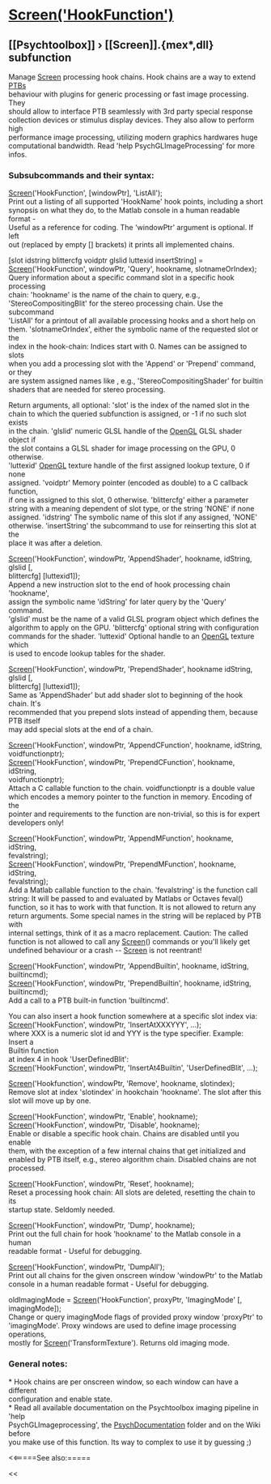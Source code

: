 # [Screen('HookFunction')](Screen-HookFunction) 
## [[Psychtoolbox]] &#8250; [[Screen]].{mex*,dll} subfunction


Manage [Screen](Screen) processing hook chains. Hook chains are a way to extend [PTBs](PTBs)  
behaviour with plugins for generic processing or fast image processing. They  
should allow to interface PTB seamlessly with 3rd party special response  
collection devices or stimulus display devices. They also allow to perform high  
performance image processing, utilizing modern graphics hardwares huge  
computational bandwidth. Read 'help PsychGLImageProcessing' for more infos.  
  
  
### Subsubcommands and their syntax:   
  
[Screen](Screen)('HookFunction', [windowPtr], 'ListAll');   
Print out a listing of all supported 'HookName' hook points, including a short  
synopsis on what they do, to the Matlab console in a human readable format -  
Useful as a reference for coding. The 'windowPtr' argument is optional. If left  
out (replaced by empty [] brackets) it prints all implemented chains.  
  
[slot idstring blittercfg voidptr glslid luttexid insertString] =  
[Screen](Screen)('HookFunction', windowPtr, 'Query', hookname, slotnameOrIndex);  
Query information about a specific command slot in a specific hook processing  
chain: 'hookname' is the name of the chain to query, e.g.,  
'StereoCompositingBlit' for the stereo processing chain. Use the subcommand  
'ListAll' for a printout of all available processing hooks and a short help on  
them. 'slotnameOrIndex', either the symbolic name of the requested slot or the  
index in the hook-chain: Indices start with 0. Names can be assigned to slots  
when you add a processing slot with the 'Append' or 'Prepend' command, or they  
are system assigned names like , e.g., 'StereoCompositingShader' for builtin  
shaders that are needed for stereo processing.  
  
Return arguments, all optional: 'slot' is the index of the named slot in the  
chain to which the queried subfunction is assigned, or -1 if no such slot exists  
in the chain. 'glslid' numeric GLSL handle of the [OpenGL](OpenGL) GLSL shader object if  
the slot contains a GLSL shader for image processing on the GPU, 0 otherwise.  
'luttexid' [OpenGL](OpenGL) texture handle of the first assigned lookup texture, 0 if none  
assigned. 'voidptr' Memory pointer (encoded as double) to a C callback function,  
if one is assigned to this slot, 0 otherwise. 'blittercfg' either a parameter  
string with a meaning dependent of slot type, or the string 'NONE' if none  
assigned. 'idstring' The symbolic name of this slot if any assigned, 'NONE'  
otherwise. 'insertString' the subcommand to use for reinserting this slot at the  
place it was after a deletion.  
  
[Screen](Screen)('HookFunction', windowPtr, 'AppendShader', hookname, idString, glslid [,  
blittercfg] [luttexid1]);   
Append a new instruction slot to the end of hook processing chain 'hookname',  
assign the symbolic name 'idString' for later query by the 'Query' command.  
'glslid' must be the name of a valid GLSL program object which defines the  
algorithm to apply on the GPU. 'blittercfg' optional string with configuration  
commands for the shader. 'luttexid' Optional handle to an [OpenGL](OpenGL) texture which  
is used to encode lookup tables for the shader.  
  
[Screen](Screen)('HookFunction', windowPtr, 'PrependShader', hookname idString, glslid [,  
blittercfg] [luttexid1]);   
Same as 'AppendShader' but add shader slot to beginning of the hook chain. It's  
recommended that you prepend slots instead of appending them, because PTB itself  
may add special slots at the end of a chain.  
  
[Screen](Screen)('HookFunction', windowPtr, 'AppendCFunction', hookname, idString,  
voidfunctionptr);   
[Screen](Screen)('HookFunction', windowPtr, 'PrependCFunction', hookname, idString,  
voidfunctionptr);   
Attach a C callable function to the chain. voidfunctionptr is a double value  
which encodes a memory pointer to the function in memory. Encoding of the  
pointer and requirements to the function are non-trivial, so this is for expert  
developers only!  
  
[Screen](Screen)('HookFunction', windowPtr, 'AppendMFunction', hookname, idString,  
fevalstring);   
[Screen](Screen)('HookFunction', windowPtr, 'PrependMFunction', hookname, idString,  
fevalstring);   
Add a Matlab callable function to the chain. 'fevalstring' is the function call  
string: It will be passed to and evaluated by Matlabs or Octaves feval()  
function, so it has to work with that function. It is not allowed to return any  
return arguments. Some special names in the string will be replaced by PTB with  
internal settings, think of it as a macro replacement. Caution: The called  
function is not allowed to call any [Screen](Screen)() commands or you'll likely get  
undefined behaviour or a crash -- [Screen](Screen) is not reentrant!  
  
[Screen](Screen)('HookFunction', windowPtr, 'AppendBuiltin', hookname, idString,  
builtincmd);   
[Screen](Screen)('HookFunction', windowPtr, 'PrependBuiltin', hookname, idString,  
builtincmd);   
Add a call to a PTB built-in function 'builtincmd'.  
  
You can also insert a hook function somewhere at a specific slot index via:  
[Screen](Screen)('HookFunction', windowPtr, 'InsertAtXXXYYY', ...);  
where XXX is a numeric slot id and YYY is the type specifier. Example: Insert a  
Builtin function  
at index 4 in hook 'UserDefinedBlit':  
[Screen](Screen)('HookFunction', windowPtr, 'InsertAt4Builtin', 'UserDefinedBlit', ...);  
  
  
[Screen](Screen)('Hookfunction', windowPtr, 'Remove', hookname, slotindex);  
Remove slot at index 'slotindex' in hookchain 'hookname'. The slot after this  
slot will move up by one.  
  
  
[Screen](Screen)('HookFunction', windowPtr, 'Enable', hookname);   
[Screen](Screen)('HookFunction', windowPtr, 'Disable', hookname);   
Enable or disable a specific hook chain. Chains are disabled until you enable  
them, with the exception of a few internal chains that get initialized and  
enabled by PTB itself, e.g., stereo algorithm chain. Disabled chains are not  
processed.  
  
[Screen](Screen)('HookFunction', windowPtr, 'Reset', hookname);   
Reset a processing hook chain: All slots are deleted, resetting the chain to its  
startup state. Seldomly needed.   
  
[Screen](Screen)('HookFunction', windowPtr, 'Dump', hookname);   
Print out the full chain for hook 'hookname' to the Matlab console in a human  
readable format - Useful for debugging.  
  
[Screen](Screen)('HookFunction', windowPtr, 'DumpAll');   
Print out all chains for the given onscreen window 'windowPtr' to the Matlab  
console in a human readable format - Useful for debugging.  
  
oldImagingMode = [Screen](Screen)('HookFunction', proxyPtr, 'ImagingMode' [,  
imagingMode]);   
Change or query imagingMode flags of provided proxy window 'proxyPtr' to  
'imagingMode'. Proxy windows are used to define image processing operations,  
mostly for [Screen](Screen)('TransformTexture'). Returns old imaging mode.  
  
### General notes:  
  
\* Hook chains are per onscreen window, so each window can have a different  
configuration and enable state.  
\* Read all available documentation on the Psychtoolbox imaging pipeline in 'help  
PsychGLImageprocessing', the [PsychDocumentation](PsychDocumentation) folder and on the Wiki before  
you make use of this function. Its way to complex to use it by guessing ;)  
  


<<=====See also:=====

<<